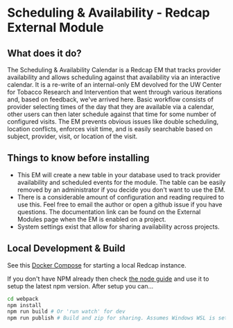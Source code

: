 # Scheduling & Availability - Redcap External Module

## What does it do?

The Scheduling & Availability Calendar is a Redcap EM that tracks provider availability and allows scheduling against that availability via an interactive calendar. It is a re-write of an internal-only EM devolved for the UW Center for Tobacco Research and Intervention that went through various iterations and, based on feedback, we've arrived here. Basic workflow consists of provider selecting times of the day that they are available via a calendar, other users can then later schedule against that time for some number of configured visits. The EM prevents obvious issues like double scheduling, location conflicts, enforces visit time, and is easily searchable based on subject, provider, visit, or location of the visit.

## Things to know before installing

* This EM will create a new table in your database used to track provider availability and scheduled events for the module. The table can be easily removed by an administrator if you decide you don't want to use the EM.
* There is a considerable amount of configuration and reading required to use this. Feel free to email the author or open a github issue if you have questions. The documentation link can be found on the External Modules page when the EM is enabled on a project.
* System settings exist that allow for sharing availability across projects.

## Local Development & Build

See this [Docker Compose](https://github.com/123andy/redcap-docker-compose) for starting a local Redcap instance.

If you don't have NPM already then check [the node guide](https://nodejs.org/en/download/package-manager) and use it to setup the latest npm version. After setup you can...

```sh
cd webpack
npm install
npm run build # Or 'run watch' for dev
npm run publish # Build and zip for sharing. Assumes Windows WSL is setup.
```
